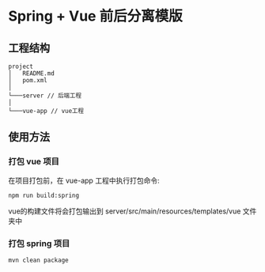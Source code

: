 # Spring + Vue 前后分离模版

## 工程结构

```
project
│   README.md
│   pom.xml    
│
└───server // 后端工程
│   
└───vue-app // vue工程
```

## 使用方法

### 打包 vue 项目
在项目打包前，在 vue-app 工程中执行打包命令:
```
npm run build:spring
```
vue的构建文件将会打包输出到 server/src/main/resources/templates/vue 文件夹中

### 打包 spring 项目
```
mvn clean package
```
